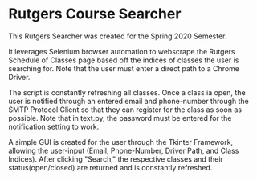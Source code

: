 # Rutgers Course Searcher

This Rutgers Searcher was created for the Spring 2020 Semester. 

It leverages Selenium browser automation to webscrape the Rutgers Schedule of Classes page based off the indices of classes the user is searching for. Note that the user must enter a direct path to a Chrome Driver. 

The script is constantly refreshing all classes. Once a class ia open, the user is notified through an entered email and phone-number through the SMTP Protocol Client so that they can register for the class as soon as possible. Note that in text.py, the password must be entered for the notification setting to work. 

A simple GUI is created for the user through the Tkinter Framework, allowing the user-input (Email, Phone-Number, Driver Path, and Class Indices). After clicking "Search," the respective classes and their status(open/closed) are returned and is constantly refreshed.
